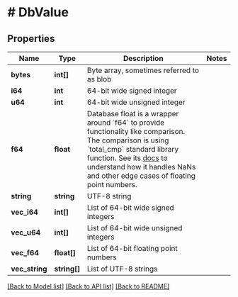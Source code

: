 # # DbValue

## Properties

Name | Type | Description | Notes
------------ | ------------- | ------------- | -------------
**bytes** | **int[]** | Byte array, sometimes referred to as blob |
**i64** | **int** | 64-bit wide signed integer |
**u64** | **int** | 64-bit wide unsigned integer |
**f64** | **float** | Database float is a wrapper around &#x60;f64&#x60; to provide functionality like comparison. The comparison is using &#x60;total_cmp&#x60; standard library function. See its [docs](https://doc.rust-lang.org/std/primitive.f64.html#method.total_cmp) to understand how it handles NaNs and other edge cases of floating point numbers. |
**string** | **string** | UTF-8 string |
**vec_i64** | **int[]** | List of 64-bit wide signed integers |
**vec_u64** | **int[]** | List of 64-bit wide unsigned integers |
**vec_f64** | **float[]** | List of 64-bit floating point numbers |
**vec_string** | **string[]** | List of UTF-8 strings |

[[Back to Model list]](../../README.md#models) [[Back to API list]](../../README.md#endpoints) [[Back to README]](../../README.md)
